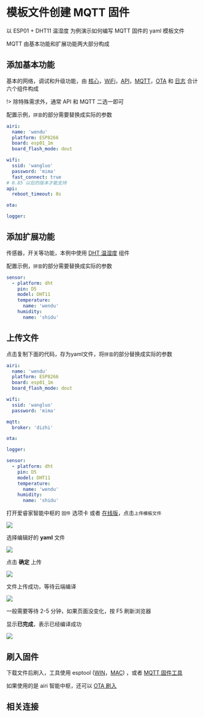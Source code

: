 # 模板文件创建 MQTT 固件

以 ESP01 + DHT11 温湿度 为例演示如何编写 MQTT 固件的 yaml 模板文件

MQTT 由基本功能和扩展功能两大部分构成

## 添加基本功能

基本的网络，调试和升级功能，由 [核心](mqtt/components/airi)，[WiFi](mqtt/components/wifi)，[API](mqtt/components/api)，[MQTT](mqtt/components/mqtt)，[OTA](mqtt/components/ota) 和 [日志](mqtt/components/logger) 合计六个组件构成


!> 除特殊需求外，通常 API 和 MQTT 二选一即可


配置示例，`拼音`的部分需要替换成实际的参数

```yaml
airi:
  name: 'wendu'
  platform: ESP8266
  board: esp01_1m
  board_flash_mode: dout

wifi:
  ssid: 'wangluo'
  password: 'mima'
  fast_connect: true
# 0.85 以后的版本才能支持
api:
  reboot_timeout: 0s

ota:

logger:
```

## 添加扩展功能

传感器，开关等功能，本例中使用 [DHT 温湿度](mqtt/components/sensor/dht) 组件

配置示例，`拼音`的部分需要替换成实际的参数

```yaml
sensor:
  - platform: dht
    pin: D5
    model: DHT11
    temperature:
      name: 'wendu'
    humidity:
      name: 'shidu'
```

## 上传文件

点击复制下面的代码，存为yaml文件，将`拼音`的部分替换成实际的参数

```yaml
airi:
  name: 'wendu'
  platform: ESP8266
  board: esp01_1m
  board_flash_mode: dout

wifi:
  ssid: 'wangluo'
  password: 'mima'

mqtt:
  broker: 'dizhi'

ota:

logger:

sensor:
  - platform: dht
    pin: D5
    model: DHT11
    temperature:
      name: 'wendu'
    humidity:
      name: 'shidu'

```

打开爱睿家智能中枢的 `固件` 选项卡 或者 [在线版](http://airijia.com/ctl/firmware/list)，点击`上传模板文件`


![](http://pic.airijia.com/doc/20181126195516.png)


选择编辑好的 **yaml** 文件

![](http://pic.airijia.com/doc/20181126195618.png)


点击 **确定** 上传

![](http://pic.airijia.com/doc/20181126195811.png)


文件上传成功，等待云端编译

![](https://ws1.sinaimg.cn/large/007fN5Xegy1fww4awjtgpj311r0grdgu.jpg)



一般需要等待 2-5 分钟，如果页面没变化，按 F5 刷新浏览器

显示**已完成**，表示已经编译成功

![](https://ws1.sinaimg.cn/large/007fN5Xegy1fww4eac4ntj30w90dk3z4.jpg)



## 刷入固件


下载文件后刷入，工具使用 esptool ([WIN](diy/esptool)，[MAC](diy/esptool_mac)) ，或者 [MQTT 固件工具](diy/flasher)



如果使用的是 airi 智能中枢，还可以 [OTA 刷入](mqtt/guides/ota)




## 相关连接


